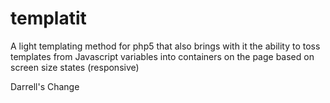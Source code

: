 templatit
=========

A light templating method for php5 that also brings with it the ability to toss templates from Javascript variables into containers on the page based on screen size states (responsive)

Darrell's Change

